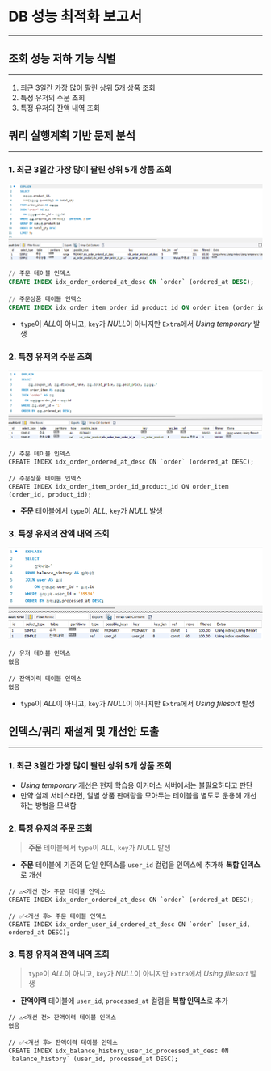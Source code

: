 # DB 성능 최적화 보고서

---
## 조회 성능 저하 기능 식별

---
1. 최근 3일간 가장 많이 팔린 상위 5개 상품 조회 
2. 특정 유저의 주문 조회 
3. 특정 유저의 잔액 내역 조회

## 쿼리 실행계획 기반 문제 분석

---
### 1. 최근 3일간 가장 많이 팔린 상위 5개 상품 조회
![image](./step08_1.png)

```sql
// 주문 테이블 인덱스
CREATE INDEX idx_order_ordered_at_desc ON `order` (ordered_at DESC);

// 주문상품 테이블 인덱스
CREATE INDEX idx_order_item_order_id_product_id ON order_item (order_id, product_id);
```

  - `type`이 *ALL*이 아니고, `key`가 *NULL*이 아니지만 `Extra`에서 *Using temporary* 발생

### 2. 특정 유저의 주문 조회
![image](./step08_2.png)
```
// 주문 테이블 인덱스
CREATE INDEX idx_order_ordered_at_desc ON `order` (ordered_at DESC);

// 주문상품 테이블 인덱스
CREATE INDEX idx_order_item_order_id_product_id ON order_item (order_id, product_id);
```
- **주문** 테이블에서 `type`이 *ALL*, `key`가 *NULL* 발생


### 3. 특정 유저의 잔액 내역 조회
![image](./step08_3.png)
```
// 유저 테이블 인덱스
없음

// 잔액이력 테이블 인덱스
없음
```
- `type`이 *ALL*이 아니고, `key`가 *NULL*이 아니지만 `Extra`에서 *Using filesort* 발생

## 인덱스/쿼리 재설계 및 개선안 도출

---
### 1. 최근 3일간 가장 많이 팔린 상위 5개 상품 조회

- *Using temporary* 개선은 현재 학습용 이커머스 서버에서는 불필요하다고 판단
- 만약 실제 서비스라면, 일별 상품 판매량을 모아두는 테이블을 별도로 운용해 개선하는 방법을 모색함

### 2. 특정 유저의 주문 조회
> **주문** 테이블에서 `type`이 *ALL*, `key`가 *NULL* 발생
- **주문** 테이블에 기존의 단일 인덱스를 `user_id` 컬럼을 인덱스에 추가해 **복합 인덱스**로 개선
```
// ⚠️<개선 전> 주문 테이블 인덱스
CREATE INDEX idx_order_ordered_at_desc ON `order` (ordered_at DESC);

// ✅<개선 후> 주문 테이블 인덱스
CREATE INDEX idx_order_user_id_ordered_at_desc ON `order` (user_id, ordered_at DESC);
```
### 3. 특정 유저의 잔액 내역 조회
> `type`이 *ALL*이 아니고, `key`가 *NULL*이 아니지만 `Extra`에서 *Using filesort* 발생
- **잔액이력** 테이블에 `user_id`, `processed_at` 컬럼을 **복합 인덱스**로 추가
```
// ⚠️<개선 전> 잔액이력 테이블 인덱스
없음

// ✅<개선 후> 잔액이력 테이블 인덱스
CREATE INDEX idx_balance_history_user_id_processed_at_desc ON `balance_history` (user_id, processed_at DESC);
```

